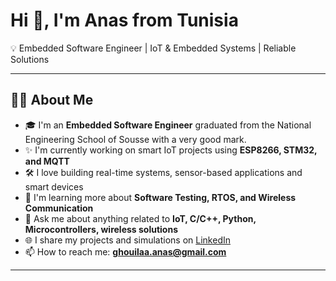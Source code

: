 # Hi 👋, I'm Anas from Tunisia  

💡 Embedded Software Engineer | IoT & Embedded Systems | Reliable Solutions

---

## 👨‍💻 About Me  
- 🎓 I'm an **Embedded Software Engineer** graduated from the National Engineering School of Sousse with a very good mark.
- ✨ I'm currently working on smart IoT projects using **ESP8266, STM32, and MQTT**  
- 🛠️ I love building real-time systems, sensor-based applications and smart devices  
- 🧠 I'm learning more about **Software Testing, RTOS, and Wireless Communication**  
- 💬 Ask me about anything related to **IoT, C/C++, Python, Microcontrollers, wireless solutions**  
- 🌐 I share my projects and simulations on [LinkedIn](https://www.linkedin.com/in/ton-profil/)  
- 📫 How to reach me: **ghouilaa.anas@gmail.com**  

---
